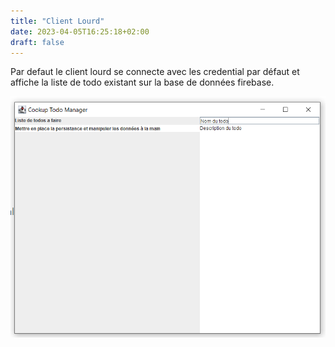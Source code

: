 ```yaml
---
title: "Client Lourd"
date: 2023-04-05T16:25:18+02:00
draft: false
---
```


Par defaut le client lourd se connecte avec les credential par défaut 
et affiche la liste de todo existant sur la base de données firebase.

![Listing](accueil.png)